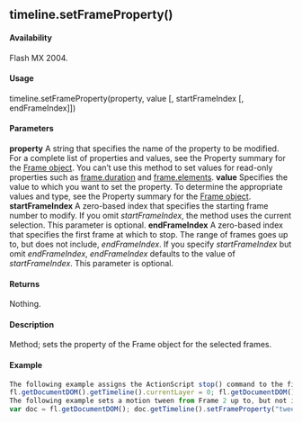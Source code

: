 ## timeline.setFrameProperty()

#### Availability

Flash MX 2004.

#### Usage

timeline.setFrameProperty(property, value \[, startFrameIndex \[, endFrameIndex\]\])

#### Parameters

**property** A string that specifies the name of the property to be modified. For a complete list of properties and values, see the Property summary for the [Frame object](#_bookmark595).
You can’t use this method to set values for read-only properties such as [frame.duration](#_bookmark602) and [frame.elements](#_bookmark604).
**value** Specifies the value to which you want to set the property. To determine the appropriate values and type, see the Property summary for the [Frame object](#_bookmark595).
**startFrameIndex** A zero-based index that specifies the starting frame number to modify. If you omit
*startFrameIndex*, the method uses the current selection. This parameter is optional.
**endFrameIndex** A zero-based index that specifies the first frame at which to stop. The range of frames goes up to, but does not include, *endFrameIndex*. If you specify *startFrameIndex* but omit *endFrameIndex*, *endFrameIndex* defaults to the value of *startFrameIndex*. This parameter is optional.

#### Returns

Nothing.

#### Description

Method; sets the property of the Frame object for the selected frames.

#### Example

```javascript
The following example assigns the ActionScript stop() command to the first frame of the top layer in the current document:
fl.getDocumentDOM().getTimeline().currentLayer = 0; fl.getDocumentDOM().getTimeline().setSelectedFrames(0,0,true); fl.getDocumentDOM().getTimeline().setFrameProperty("actionScript", "stop();");
The following example sets a motion tween from Frame 2 up to, but not including, Frame 5, of the current layer (remember that index values are different from frame number values):
var doc = fl.getDocumentDOM(); doc.getTimeline().setFrameProperty("tweenType","motion",1,4);

```